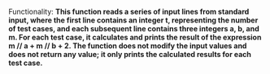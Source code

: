 Functionality: **This function reads a series of input lines from standard input, where the first line contains an integer t, representing the number of test cases, and each subsequent line contains three integers a, b, and m. For each test case, it calculates and prints the result of the expression m // a + m // b + 2. The function does not modify the input values and does not return any value; it only prints the calculated results for each test case.**